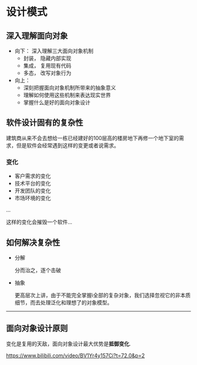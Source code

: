 # 设计模式

## 深入理解面向对象

- 向下： 深入理解三大面向对象机制
  - 封装， 隐藏内部实现
  - 集成， 复用现有代码
  - 多态， 改写对象行为
- 向上： 
  - 深刻把握面向对象机制所带来的抽象意义
  - 理解如何使用这些机制来表达现实世界
  - 掌握什么是好的面向对象设计

## 软件设计固有的复杂性

建筑商从来不会去想给一栋已经建好的100层高的楼房地下再修一个地下室的需求，但是软件会经常遇到这样的变更或者说需求。

### 变化

- 客户需求的变化
- 技术平台的变化
- 开发团队的变化
- 市场环境的变化

...

这样的变化会摧毁一个软件...

## 如何解决复杂性

- 分解

  分而治之，逐个击破

- 抽象

  更高层次上讲，由于不能完全掌握i全部的复杂对象，我们选择忽视它的非本质细节，而去处理泛化和理想了的对象模型。

---

## 面向对象设计原则

变化是复用的天敌，面向对象设计最大优势是**抵御变化**.

https://www.bilibili.com/video/BV1Yr4y157Ci?t=72.0&p=2
